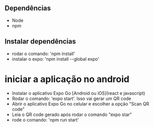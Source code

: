 ## Dependências

- Node
- npm

## Instalar dependências
- rodar o comando: 'npm install'
- instalar o expo: 'npm install --global expo' 


# iniciar a aplicação no android

- Instalar o aplicativo Expo Go [Android ou iOS](react e javascript)
- Rodar o comando: 'expo start'. Isso vai gerar um QR code
- Abrir o aplicativo Expo Go no celular e escolher a opção "Scan QR code"
- Leia o QR code gerado após rodar o comando "expo star"
- rode o comando: 'npm run start' 